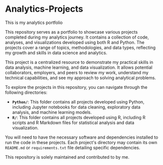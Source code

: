 # Analytics-Projects 

This is my analytics portfolio

This repository serves as a portfolio to showcase various projects completed during my analytics journey. It contains a collection of code, analyses, and visualizations developed using both R and Python. The projects cover a range of topics, methodologies, and data types, reflecting my growth and skills in data science and analytics.

This project is a centralized resource to demonstrate my practical skills in data analysis, machine learning, and data visualization. It allows potential collaborators, employers, and peers to review my work, understand my technical capabilities, and see my approach to solving analytical problems.

To explore the projects in this repository, you can navigate through the following directories:

* **`Python/`**: This folder contains all projects developed using Python, including Jupyter notebooks for data cleaning, exploratory data analysis, and machine learning models.
* **`R/`**: This folder contains all projects developed using R, including R scripts and R Markdown files for statistical analysis and data visualization.

You will need to have the necessary software and dependencies installed to run the code in these projects. Each project's directory may contain its own `README.md` or `requirements.txt` file detailing specific dependencies.

This repository is solely maintained and contributed to by me.
